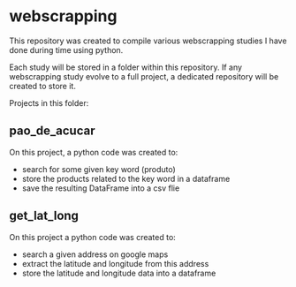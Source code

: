 # webscrapping

This repository was created to compile various webscrapping studies I have done during time using python.

Each study will be stored in a folder within this repository. If any webscrapping study evolve to a full project, a dedicated repository will be created to store it.

Projects in this folder:

## pao_de_acucar
On this project, a python code was created to: 
  - search for some given key word (produto)
  - store the products related to the key word in a dataframe
  - save the resulting DataFrame into a csv flie


## get_lat_long
On this project a python code was created to:
  - search a given address on google maps
  - extract the latitude and longitude from this address
  - store the latitude and longitude data into a dataframe
